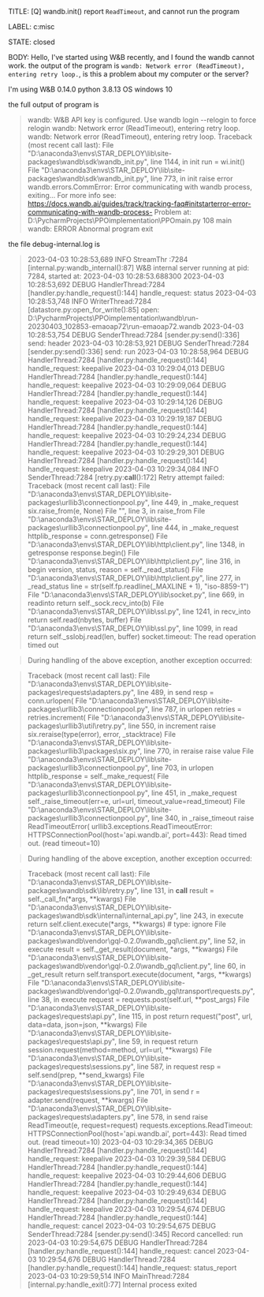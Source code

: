 TITLE:
[Q] wandb.init() report `ReadTimeout`, and cannot run the program

LABEL:
c:misc

STATE:
closed

BODY:
Hello, I've started using W&B recently, and I found the wandb cannot work. the output of the program is `wandb: Network error (ReadTimeout), entering retry loop.`, is this a problem about my computer or the server?

I'm using W&B 0.14.0
python 3.8.13
OS windows 10

the full output of program is

> wandb: W&B API key is configured. Use wandb login --relogin to force relogin
wandb: Network error (ReadTimeout), entering retry loop.
wandb: Network error (ReadTimeout), entering retry loop.
Traceback (most recent call last):
  File "D:\anaconda3\envs\STAR_DEPLOY\lib\site-packages\wandb\sdk\wandb_init.py", line 1144, in init
    run = wi.init()
  File "D:\anaconda3\envs\STAR_DEPLOY\lib\site-packages\wandb\sdk\wandb_init.py", line 773, in init
    raise error
wandb.errors.CommError: Error communicating with wandb process, exiting...
For more info see: https://docs.wandb.ai/guides/track/tracking-faq#initstarterror-error-communicating-with-wandb-process-
Problem at: D:\PycharmProjects\PPOimplementation\PPOmain.py 108 main
wandb: ERROR Abnormal program exit


the file debug-internal.log is

> 2023-04-03 10:28:53,689 INFO    StreamThr :7284 [internal.py:wandb_internal():87] W&B internal server running at pid: 7284, started at: 2023-04-03 10:28:53.688300
2023-04-03 10:28:53,692 DEBUG   HandlerThread:7284 [handler.py:handle_request():144] handle_request: status
2023-04-03 10:28:53,748 INFO    WriterThread:7284 [datastore.py:open_for_write():85] open: D:\PycharmProjects\PPOimplementation\wandb\run-20230403_102853-emaoap72\run-emaoap72.wandb
2023-04-03 10:28:53,754 DEBUG   SenderThread:7284 [sender.py:send():336] send: header
2023-04-03 10:28:53,921 DEBUG   SenderThread:7284 [sender.py:send():336] send: run
2023-04-03 10:28:58,964 DEBUG   HandlerThread:7284 [handler.py:handle_request():144] handle_request: keepalive
2023-04-03 10:29:04,013 DEBUG   HandlerThread:7284 [handler.py:handle_request():144] handle_request: keepalive
2023-04-03 10:29:09,064 DEBUG   HandlerThread:7284 [handler.py:handle_request():144] handle_request: keepalive
2023-04-03 10:29:14,126 DEBUG   HandlerThread:7284 [handler.py:handle_request():144] handle_request: keepalive
2023-04-03 10:29:19,187 DEBUG   HandlerThread:7284 [handler.py:handle_request():144] handle_request: keepalive
2023-04-03 10:29:24,234 DEBUG   HandlerThread:7284 [handler.py:handle_request():144] handle_request: keepalive
2023-04-03 10:29:29,301 DEBUG   HandlerThread:7284 [handler.py:handle_request():144] handle_request: keepalive
2023-04-03 10:29:34,084 INFO    SenderThread:7284 [retry.py:__call__():172] Retry attempt failed:
Traceback (most recent call last):
  File "D:\anaconda3\envs\STAR_DEPLOY\lib\site-packages\urllib3\connectionpool.py", line 449, in _make_request
    six.raise_from(e, None)
  File "<string>", line 3, in raise_from
  File "D:\anaconda3\envs\STAR_DEPLOY\lib\site-packages\urllib3\connectionpool.py", line 444, in _make_request
    httplib_response = conn.getresponse()
  File "D:\anaconda3\envs\STAR_DEPLOY\lib\http\client.py", line 1348, in getresponse
    response.begin()
  File "D:\anaconda3\envs\STAR_DEPLOY\lib\http\client.py", line 316, in begin
    version, status, reason = self._read_status()
  File "D:\anaconda3\envs\STAR_DEPLOY\lib\http\client.py", line 277, in _read_status
    line = str(self.fp.readline(_MAXLINE + 1), "iso-8859-1")
  File "D:\anaconda3\envs\STAR_DEPLOY\lib\socket.py", line 669, in readinto
    return self._sock.recv_into(b)
  File "D:\anaconda3\envs\STAR_DEPLOY\lib\ssl.py", line 1241, in recv_into
    return self.read(nbytes, buffer)
  File "D:\anaconda3\envs\STAR_DEPLOY\lib\ssl.py", line 1099, in read
    return self._sslobj.read(len, buffer)
socket.timeout: The read operation timed out

> During handling of the above exception, another exception occurred:

> Traceback (most recent call last):
  File "D:\anaconda3\envs\STAR_DEPLOY\lib\site-packages\requests\adapters.py", line 489, in send
    resp = conn.urlopen(
  File "D:\anaconda3\envs\STAR_DEPLOY\lib\site-packages\urllib3\connectionpool.py", line 787, in urlopen
    retries = retries.increment(
  File "D:\anaconda3\envs\STAR_DEPLOY\lib\site-packages\urllib3\util\retry.py", line 550, in increment
    raise six.reraise(type(error), error, _stacktrace)
  File "D:\anaconda3\envs\STAR_DEPLOY\lib\site-packages\urllib3\packages\six.py", line 770, in reraise
    raise value
  File "D:\anaconda3\envs\STAR_DEPLOY\lib\site-packages\urllib3\connectionpool.py", line 703, in urlopen
    httplib_response = self._make_request(
  File "D:\anaconda3\envs\STAR_DEPLOY\lib\site-packages\urllib3\connectionpool.py", line 451, in _make_request
    self._raise_timeout(err=e, url=url, timeout_value=read_timeout)
  File "D:\anaconda3\envs\STAR_DEPLOY\lib\site-packages\urllib3\connectionpool.py", line 340, in _raise_timeout
    raise ReadTimeoutError(
urllib3.exceptions.ReadTimeoutError: HTTPSConnectionPool(host='api.wandb.ai', port=443): Read timed out. (read timeout=10)

> During handling of the above exception, another exception occurred:

> Traceback (most recent call last):
  File "D:\anaconda3\envs\STAR_DEPLOY\lib\site-packages\wandb\sdk\lib\retry.py", line 131, in __call__
    result = self._call_fn(*args, **kwargs)
  File "D:\anaconda3\envs\STAR_DEPLOY\lib\site-packages\wandb\sdk\internal\internal_api.py", line 243, in execute
    return self.client.execute(*args, **kwargs)  # type: ignore
  File "D:\anaconda3\envs\STAR_DEPLOY\lib\site-packages\wandb\vendor\gql-0.2.0\wandb_gql\client.py", line 52, in execute
    result = self._get_result(document, *args, **kwargs)
  File "D:\anaconda3\envs\STAR_DEPLOY\lib\site-packages\wandb\vendor\gql-0.2.0\wandb_gql\client.py", line 60, in _get_result
    return self.transport.execute(document, *args, **kwargs)
  File "D:\anaconda3\envs\STAR_DEPLOY\lib\site-packages\wandb\vendor\gql-0.2.0\wandb_gql\transport\requests.py", line 38, in execute
    request = requests.post(self.url, **post_args)
  File "D:\anaconda3\envs\STAR_DEPLOY\lib\site-packages\requests\api.py", line 115, in post
    return request("post", url, data=data, json=json, **kwargs)
  File "D:\anaconda3\envs\STAR_DEPLOY\lib\site-packages\requests\api.py", line 59, in request
    return session.request(method=method, url=url, **kwargs)
  File "D:\anaconda3\envs\STAR_DEPLOY\lib\site-packages\requests\sessions.py", line 587, in request
    resp = self.send(prep, **send_kwargs)
  File "D:\anaconda3\envs\STAR_DEPLOY\lib\site-packages\requests\sessions.py", line 701, in send
    r = adapter.send(request, **kwargs)
  File "D:\anaconda3\envs\STAR_DEPLOY\lib\site-packages\requests\adapters.py", line 578, in send
    raise ReadTimeout(e, request=request)
requests.exceptions.ReadTimeout: HTTPSConnectionPool(host='api.wandb.ai', port=443): Read timed out. (read timeout=10)
2023-04-03 10:29:34,365 DEBUG   HandlerThread:7284 [handler.py:handle_request():144] handle_request: keepalive
2023-04-03 10:29:39,584 DEBUG   HandlerThread:7284 [handler.py:handle_request():144] handle_request: keepalive
2023-04-03 10:29:44,606 DEBUG   HandlerThread:7284 [handler.py:handle_request():144] handle_request: keepalive
2023-04-03 10:29:49,634 DEBUG   HandlerThread:7284 [handler.py:handle_request():144] handle_request: keepalive
2023-04-03 10:29:54,674 DEBUG   HandlerThread:7284 [handler.py:handle_request():144] handle_request: cancel
2023-04-03 10:29:54,675 DEBUG   SenderThread:7284 [sender.py:send():345] Record cancelled: run
2023-04-03 10:29:54,675 DEBUG   HandlerThread:7284 [handler.py:handle_request():144] handle_request: cancel
2023-04-03 10:29:54,676 DEBUG   HandlerThread:7284 [handler.py:handle_request():144] handle_request: status_report
2023-04-03 10:29:59,514 INFO    MainThread:7284 [internal.py:handle_exit():77] Internal process exited


